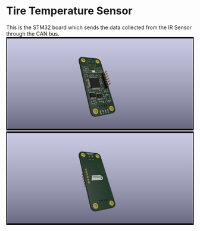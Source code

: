 # Tire Temperature Sensor
This is the STM32 board which sends the data collected from the IR Sensor through the CAN bus.
![Alt text](renders/Temperature_Tire_Sensor.png?raw=true "front")
![Alt text](renders/Temperature_Tire_Sensor_2.png?raw=true "back")
